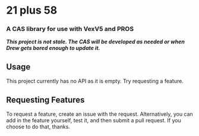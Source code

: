# 21 plus 58
### A CAS library for use with VexV5 and PROS

***This project is not stale. The CAS will be developed as needed or when Drew gets bored enough to update it.***

## Usage
This project currently has no API as it is empty. Try requesting a feature.

## Requesting Features
To request a feature, create an issue with the request. Alternatively, you can add in the feature yourself, test it, and then submit a pull request. If you choose to do that, thanks.
